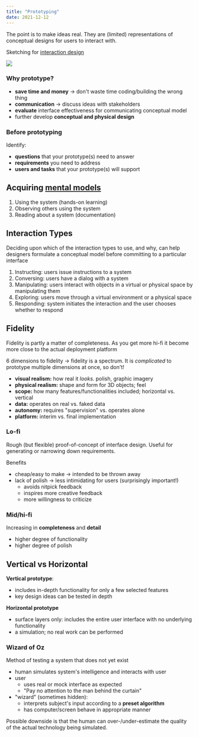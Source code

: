 ```yaml
---
title: "Prototyping"
date: 2021-12-12
---
```


The point is to make ideas real. They are (limited) representations of conceptual designs for users to interact with.

Sketching for [interaction design](thoughts/interaction%20design.md)

![](/thoughts/images/prototype.png)

### Why prototype?
-   **save time and money** → don't waste time coding/building the wrong thing
-   **communication** → discuss ideas with stakeholders
-   **evaluate** interface effectiveness for communicating conceptual model
-   further develop **conceptual and physical design**

### Before prototyping
Identify:
-   **questions** that your prototype(s) need to answer
-   **requirements** you need to address
-   **users and tasks** that your prototype(s) will support

## Acquiring [mental models](thoughts/mental%20model.md)
1. Using the system (hands-on learning)
2. Observing others using the system
3. Reading about a system (documentation)

## Interaction Types
Deciding upon which of the interaction types to use, and why, can help designers formulate a conceptual model before committing to a particular interface

1. Instructing: users issue instructions to a system
2. Conversing: users have a dialog with a system
3. Manipulating: users interact with objects in a virtual or physical space by manipulating them
4. Exploring: users move through a virtual environment or a physical space
5. Responding: system initiates the interaction and the user chooses whether to respond

## Fidelity
Fidelity is partly a matter of completeness. As you get more hi-fi it become more close to the actual deployment platform

6 dimensions to fidelity → fidelity is a spectrum. It is *complicated* to prototype multiple dimensions at once, so don't!
-   **visual realism:** how real it _looks._ polish, graphic imagery
-   **physical realism:** shape and form for 3D objects; feel
-   **scope:** how many features/functionalities included; horizontal vs. vertical
-   **data:** operates on real vs. faked data
-   **autonomy:** requires "supervision" vs. operates alone
-   **platform:** interim vs. final implementation

### Lo-fi
Rough (but flexible) proof-of-concept of interface design. Useful for generating or narrowing down requirements.

Benefits
- cheap/easy to make -> intended to be thrown away
-   lack of polish → less intimidating for users (surprisingly important!)
    -   avoids nitpick feedback
    -   inspires more creative feedback
    -   more willingness to criticize

### Mid/hi-fi
Increasing in **completeness** and **detail**
- higher degree of functionality
- higher degree of polish

## Vertical vs Horizontal
**Vertical prototype**:
-   includes in-depth functionality for only a few selected features
-   key design ideas can be tested in depth

**Horizontal prototype**
-   surface layers only: includes the entire user interface with no underlying functionality
-   a simulation; no real work can be performed

### Wizard of Oz
Method of testing a system that does not yet exist

-   human simulates system's intelligence and interacts with user
-   user
    -   uses real or mock interface as expected
    -   "Pay no attention to the man behind the curtain"
-   "wizard" (sometimes hidden):
    -   interprets subject's input according to a **preset algorithm**
    -   has computer/screen behave in appropriate manner

Possible downside is that the human can over-/under-estimate the quality of the actual technology being simulated.
